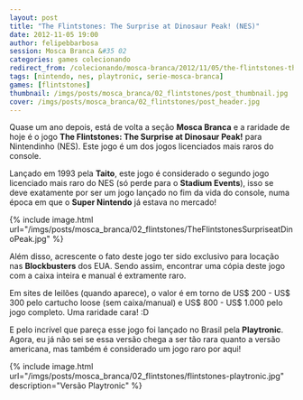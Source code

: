 ```yaml
---
layout: post
title: "The Flintstones: The Surprise at Dinosaur Peak! (NES)"
date: 2012-11-05 19:00
author: felipebbarbosa
session: Mosca Branca &#35 02
categories: games colecionando
redirect_from: /colecionando/mosca-branca/2012/11/05/the-flintstones-the-surprise-at-dinosaur-peak-nes.html
tags: [nintendo, nes, playtronic, serie-mosca-branca]
games: [flintstones]
thumbnail: /imgs/posts/mosca_branca/02_flintstones/post_thumbnail.jpg
cover: /imgs/posts/mosca_branca/02_flintstones/post_header.jpg
---
```


Quase um ano depois, está de volta a seção **Mosca Branca** e a raridade de hoje é o jogo **The Flintstones: The Surprise at Dinosaur Peak!** para Nintendinho (NES). Este jogo é um dos jogos licenciados mais raros do console.

<!--more-->

Lançado em 1993 pela **Taito**, este jogo é considerado o segundo jogo licenciado mais raro do NES (só perde para o **Stadium Events**), isso se deve exatamente por ser um jogo lançado no fim da vida do console, numa época em que o **Super Nintendo** já estava no mercado!

{% include image.html
  url="/imgs/posts/mosca_branca/02_flintstones/TheFlintstonesSurpriseatDinoPeak.jpg" %}

Além disso, acrescente o fato deste jogo ter sido exclusivo para locação nas **Blockbusters** dos EUA. Sendo assim, encontrar uma cópia deste jogo com a caixa inteira e manual é extramente raro.

Em sites de leilões (quando aparece), o valor é em torno de US$ 200 - US$ 300 pelo cartucho loose (sem caixa/manual) e US$ 800 - US$ 1.000 pelo jogo completo. Uma raridade cara! :D

E pelo incrível que pareça esse jogo foi lançado no Brasil pela **Playtronic**. Agora, eu já não sei se essa versão chega a ser tão rara quanto a versão americana, mas também é considerado um jogo raro por aqui!

{% include image.html
  url="/imgs/posts/mosca_branca/02_flintstones/flintstones-playtronic.jpg"
  description="Versão Playtronic" %}
